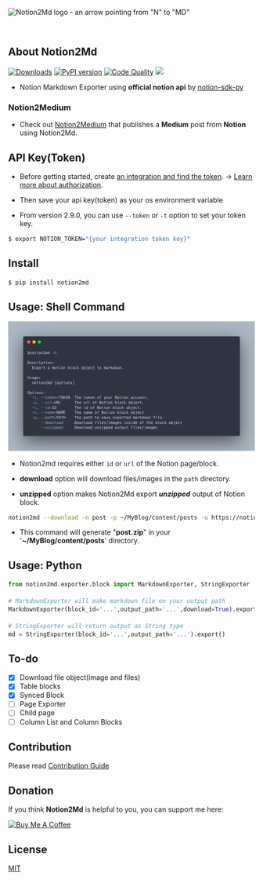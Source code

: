 ![Notion2Md logo - an arrow pointing from "N" to "MD"](Notion2md.jpg)

<br/>

## About Notion2Md

[![Downloads](https://static.pepy.tech/badge/notion2md)](https://pepy.tech/project/notion2md)
[![PyPI version](https://badge.fury.io/py/notion2md.svg)](https://badge.fury.io/py/notion2md)
[![Code Quality](https://github.com/echo724/notion2md/actions/workflows/code_quality.yaml/badge.svg)](https://github.com/echo724/notion2md/actions/workflows/code_quality.yaml)
<a href="https://hits.seeyoufarm.com"><img src="https://hits.seeyoufarm.com/api/count/incr/badge.svg?url=https%3A%2F%2Fgithub.com%2Fecho724%2Fnotion2md&count_bg=%23949191&title_bg=%23555555&icon=github.svg&icon_color=%23E7E7E7&title=visited&edge_flat=false"/></a>

- Notion Markdown Exporter using **official notion api** by [notion-sdk-py](https://github.com/ramnes/notion-sdk-py)

### Notion2Medium

- Check out [Notion2Medium](https://github.com/echo724/notion2medium) that publishes a **Medium** post from **Notion** using Notion2Md.

## API Key(Token)

- Before getting started, create [an integration and find the token](https://www.notion.so/my-integrations). → [Learn more about authorization](https://developers.notion.com/docs/authorization).

- Then save your api key(token) as your os environment variable

- From version 2.9.0, you can use `--token` or `-t` option to set your token key.

```Bash
$ export NOTION_TOKEN="{your integration token key}"
```

## Install

```Bash
$ pip install notion2md
```

## Usage: Shell Command

![Terminal output of the `notion2md -h` command](notion2md_options.png)

- Notion2md requires either `id` or `url` of the Notion page/block.

- **download** option will download files/images in the `path` directory.

- **unzipped** option makes Notion2Md export ***unzipped*** output of Notion block.

```Bash
notion2md --download -n post -p ~/MyBlog/content/posts -u https://notion.so/...
```

- This command will generate "**post.zip**" in your '**~/MyBlog/content/posts**' directory.

## Usage: Python

```Python
from notion2md.exporter.block import MarkdownExporter, StringExporter

# MarkdownExporter will make markdown file on your output path
MarkdownExporter(block_id='...',output_path='...',download=True).export()

# StringExporter will return output as String type
md = StringExporter(block_id='...',output_path='...').export()
```

## To-do

- [x] Download file object(image and files)
- [x] Table blocks
- [x] Synced Block
- [ ] Page Exporter
- [ ] Child page
- [ ] Column List and Column Blocks

## Contribution

Please read [Contribution Guide](CONTRIBUTION.md)

## Donation

If you think **Notion2Md** is helpful to you, you can support me here:

<a href="https://www.buymeacoffee.com/echo724" target="_blank"><img src="https://cdn.buymeacoffee.com/buttons/v2/default-yellow.png" alt="Buy Me A Coffee" style="height: 54px;" height="54"></a>

## License
[MIT](https://choosealicense.com/licenses/mit/)
